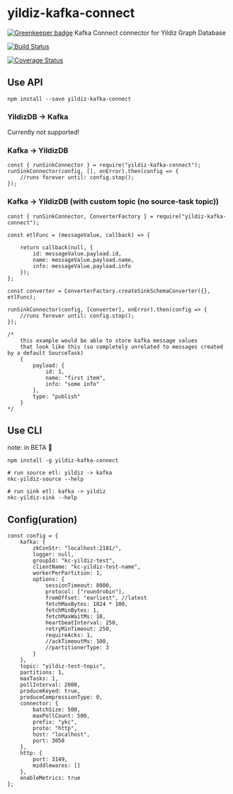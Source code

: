 # yildiz-kafka-connect

[![Greenkeeper badge](https://badges.greenkeeper.io/nodefluent/yildiz-kafka-connect.svg)](https://greenkeeper.io/)
Kafka Connect connector for Yildiz Graph Database

[![Build Status](https://travis-ci.org/nodefluent/yildiz-kafka-connect.svg?branch=master)](https://travis-ci.org/nodefluent/yildiz-kafka-connect)

[![Coverage Status](https://coveralls.io/repos/github/nodefluent/yildiz-kafka-connect/badge.svg?branch=master)](https://coveralls.io/github/nodefluent/yildiz-kafka-connect?branch=master)

## Use API

```
npm install --save yildiz-kafka-connect
```

### YildizDB -> Kafka

Currently not supported!

### Kafka -> YildizDB

```es6
const { runSinkConnector } = require("yildiz-kafka-connect");
runSinkConnector(config, [], onError).then(config => {
    //runs forever until: config.stop();
});
```

### Kafka -> YildizDB (with custom topic (no source-task topic))

```es6
const { runSinkConnector, ConverterFactory } = require("yildiz-kafka-connect");

const etlFunc = (messageValue, callback) => {

    return callback(null, {
        id: messageValue.payload.id,
        name: messageValue.payload.name,
        info: messageValue.payload.info
    });
};

const converter = ConverterFactory.createSinkSchemaConverter({}, etlFunc);

runSinkConnector(config, [converter], onError).then(config => {
    //runs forever until: config.stop();
});

/*
    this example would be able to store kafka message values
    that look like this (so completely unrelated to messages created by a default SourceTask)
    {
        payload: {
            id: 1,
            name: "first item",
            info: "some info"
        },
        type: "publish"
    }
*/
```

## Use CLI
note: in BETA :seedling:

```
npm install -g yildiz-kafka-connect
```

```
# run source etl: yildiz -> kafka
nkc-yildiz-source --help
```

```
# run sink etl: kafka -> yildiz
nkc-yildiz-sink --help
```

## Config(uration)
```es6
const config = {
    kafka: {
        zkConStr: "localhost:2181/",
        logger: null,
        groupId: "kc-yildiz-test",
        clientName: "kc-yildiz-test-name",
        workerPerPartition: 1,
        options: {
            sessionTimeout: 8000,
            protocol: ["roundrobin"],
            fromOffset: "earliest", //latest
            fetchMaxBytes: 1024 * 100,
            fetchMinBytes: 1,
            fetchMaxWaitMs: 10,
            heartbeatInterval: 250,
            retryMinTimeout: 250,
            requireAcks: 1,
            //ackTimeoutMs: 100,
            //partitionerType: 3
        }
    },
    topic: "yildiz-test-topic",
    partitions: 1,
    maxTasks: 1,
    pollInterval: 2000,
    produceKeyed: true,
    produceCompressionType: 0,
    connector: {
        batchSize: 500,
        maxPollCount: 500,
        prefix: "ykc",
        proto: "http",
        host: "localhost",
        port: 3058
    },
    http: {
        port: 3149,
        middlewares: []
    },
    enableMetrics: true
};
```
